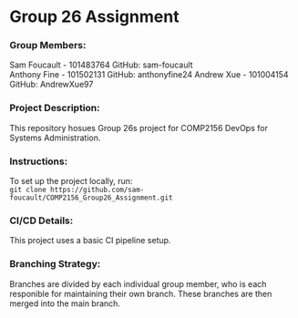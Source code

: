 # Group 26 Assignment  

### Group Members:  
Sam Foucault - 101483764 GitHub: sam-foucault  
Anthony Fine - 101502131 GitHub: anthonyfine24
Andrew Xue  - 101004154 GitHub: AndrewXue97

### Project Description:  
This repository hosues Group 26s project for COMP2156 DevOps for Systems Administration.  

### Instructions:  
To set up the project locally, run:  
`git clone https://github.com/sam-foucault/COMP2156_Group26_Assignment.git`  

### CI/CD Details:  
This project uses a basic CI pipeline setup.  

### Branching Strategy:  
Branches are divided by each individual group member, who is each responible for maintaining their own branch. These branches are then merged into the main branch.  